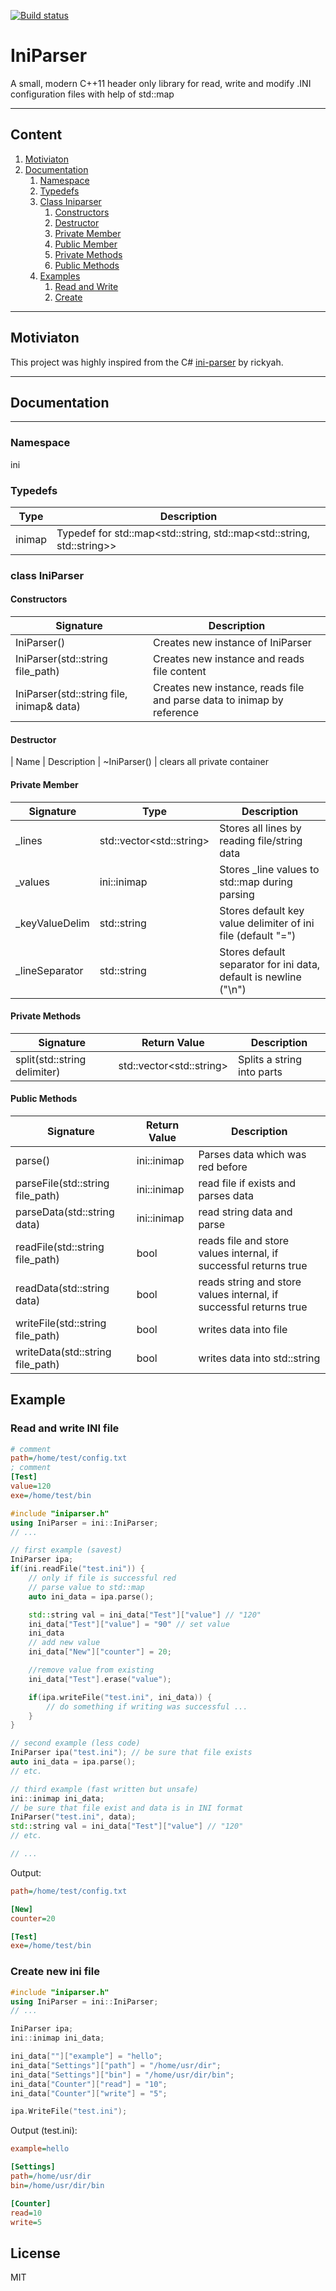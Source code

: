 [![Build status](https://ci.appveyor.com/api/projects/status/v7y5q5a0q45w1ib7?svg=true)](https://ci.appveyor.com/project/Shadowsith/iniparserpp)
# IniParser
A small, modern C++11 header only library for read, write and modify .INI 
configuration files with help of std::map

----
## Content
1. [Motiviaton](#Motiviaton)
2. [Documentation](#documentation)
    1. [Namespace](#namespace)
    2. [Typedefs](#typedefs)
    3. [Class Iniparser](#IniParser)
       1. [Constructors](#constructor)
       2. [Destructor](#desturctor)
       3. [Private Member](#privatemember)
       4. [Public Member](#publicmember)
       5. [Private Methods](#privatemethods)
       6. [Public Methods](#publicmethods)
    2. [Examples](#examples)
        1. [Read and Write](#readwrite)
        2. [Create](#create)
---
## Motiviaton
This project was highly inspired from the C#
[ini-parser](https://github.com/rickyah/ini-parser) by rickyah.


---
## Documentation
---

### Namespace
ini 

### Typedefs
| Type | Description |
|------|-------------|
| inimap | Typedef for std::map\<std::string, std::map\<std::string, std::string\>\> |

### class IniParser
#### Constructors
| Signature | Description |
|-----------|-------------|
| IniParser() | Creates new instance of IniParser |
| IniParser(std::string file\_path) | Creates new instance and reads file  content |
| IniParser(std::string file, inimap& data) | Creates new instance, reads file and parse data to inimap by reference |

#### Destructor 
| Name | Description 
| ~IniParser() | clears all private container

#### Private Member
| Signature | Type | Description |
|-----------|------|-------------|
| \_lines | std::vector\<std::string\> | Stores all lines by reading file/string data |
| \_values | ini::inimap | Stores \_line values to std::map during parsing |
| \_keyValueDelim | std::string | Stores default key value delimiter of ini file (default "=") |
| \_lineSeparator | std::string | Stores default separator for ini data, default is newline ("\n") |

#### Private Methods
| Signature | Return Value | Description |
|-----------|--------------|-------------|
| split(std::string delimiter) | std::vector\<std::string\> | Splits a string into parts |


#### Public Methods
| Signature | Return Value | Description |
|-----------|--------------|-------------|
| parse() | ini::inimap | Parses data which was red before
| parseFile(std::string file\_path) | ini::inimap | read file if exists and parses data |
| parseData(std::string data) | ini::inimap | read string data and parse |
| readFile(std::string file\_path) | bool | reads file and store values internal, if successful returns true |
| readData(std::string data) | bool | reads string and store values internal, if successful returns true |
| writeFile(std::string file\_path) | bool | writes data into file 
| writeData(std::string file\_path) | bool | writes data into std::string


## Example

### Read and write INI file
```ini
# comment
path=/home/test/config.txt
; comment
[Test]
value=120
exe=/home/test/bin
```

```cpp
#include "iniparser.h"
using IniParser = ini::IniParser;
// ...

// first example (savest)
IniParser ipa;
if(ini.readFile("test.ini")) {
    // only if file is successful red
    // parse value to std::map
    auto ini_data = ipa.parse(); 

    std::string val = ini_data["Test"]["value"] // "120"
    ini_data["Test"]["value"] = "90" // set value
    ini_data
    // add new value
    ini_data["New"]["counter"] = 20;

    //remove value from existing
    ini_data["Test"].erase("value");

    if(ipa.writeFile("test.ini", ini_data)) {
        // do something if writing was successful ...
    }
}

// second example (less code)
IniParser ipa("test.ini"); // be sure that file exists
auto ini_data = ipa.parse(); 
// etc.

// third example (fast written but unsafe)
ini::inimap ini_data;
// be sure that file exist and data is in INI format
IniParser("test.ini", data);
std::string val = ini_data["Test"]["value"] // "120"
// etc.

// ...
```

Output:
```ini
path=/home/test/config.txt

[New]
counter=20

[Test]
exe=/home/test/bin
```

### Create new ini file
```cpp
#include "iniparser.h"
using IniParser = ini::IniParser;
// ...

IniParser ipa;
ini::inimap ini_data;

ini_data[""]["example"] = "hello";
ini_data["Settings"]["path"] = "/home/usr/dir";
ini_data["Settings"]["bin"] = "/home/usr/dir/bin";
ini_data["Counter"]["read"] = "10";
ini_data["Counter"]["write"] = "5";

ipa.WriteFile("test.ini");
```
Output (test.ini):
```ini
example=hello 

[Settings]
path=/home/usr/dir
bin=/home/usr/dir/bin

[Counter]
read=10
write=5

```

## License
MIT
